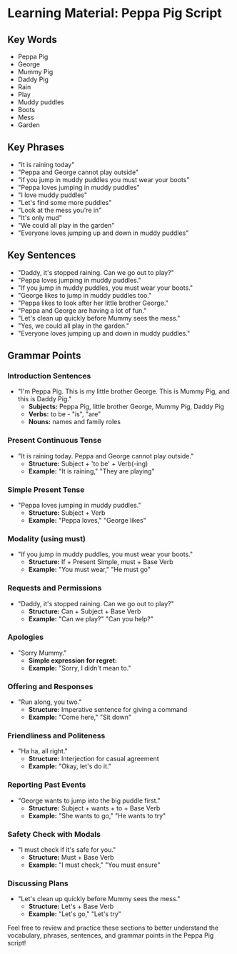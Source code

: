 # Learning Material: Peppa Pig Script

## Key Words
- Peppa Pig
- George
- Mummy Pig
- Daddy Pig
- Rain
- Play
- Muddy puddles
- Boots
- Mess
- Garden

## Key Phrases
- "It is raining today"
- "Peppa and George cannot play outside"
- "if you jump in muddy puddles you must wear your boots"
- "Peppa loves jumping in muddy puddles"
- "I love muddy puddles"
- "Let's find some more puddles"
- "Look at the mess you're in"
- "It's only mud"
- "We could all play in the garden"
- "Everyone loves jumping up and down in muddy puddles"

## Key Sentences
- "Daddy, it's stopped raining. Can we go out to play?"
- "Peppa loves jumping in muddy puddles."
- "If you jump in muddy puddles, you must wear your boots."
- "George likes to jump in muddy puddles too."
- "Peppa likes to look after her little brother George."
- "Peppa and George are having a lot of fun."
- "Let's clean up quickly before Mummy sees the mess."
- "Yes, we could all play in the garden."
- "Everyone loves jumping up and down in muddy puddles."

## Grammar Points

### Introduction Sentences
- "I'm Peppa Pig. This is my little brother George. This is Mummy Pig, and this is Daddy Pig."
    - **Subjects:** Peppa Pig, little brother George, Mummy Pig, Daddy Pig
    - **Verbs:** to be - "is", "are"
    - **Nouns:** names and family roles
  
### Present Continuous Tense
- "It is raining today. Peppa and George cannot play outside."
    - **Structure:** Subject + 'to be' + Verb(-ing)
    - **Example:** "It is raining," "They are playing"

### Simple Present Tense
- "Peppa loves jumping in muddy puddles."
    - **Structure:** Subject + Verb
    - **Example:** "Peppa loves," "George likes"

### Modality (using must)
- "If you jump in muddy puddles, you must wear your boots."
    - **Structure:** If + Present Simple, must + Base Verb
    - **Example:** "You must wear," "He must go"

### Requests and Permissions
- "Daddy, it's stopped raining. Can we go out to play?"
    - **Structure:** Can + Subject + Base Verb
    - **Example:** "Can we play?" "Can you help?"

### Apologies
- "Sorry Mummy."
    - **Simple expression for regret:**
    - **Example:** "Sorry, I didn't mean to."

### Offering and Responses
- "Run along, you two."
    - **Structure:** Imperative sentence for giving a command
    - **Example:** "Come here," "Sit down"

### Friendliness and Politeness
- "Ha ha, all right."
    - **Structure:** Interjection for casual agreement
    - **Example:** "Okay, let's do it."

### Reporting Past Events
- "George wants to jump into the big puddle first."
    - **Structure:** Subject + wants + to + Base Verb
    - **Example:** "She wants to go," "He wants to try"

### Safety Check with Modals
- "I must check if it's safe for you."
    - **Structure:** Must + Base Verb
    - **Example:** "I must check," "You must ensure"

### Discussing Plans
- "Let's clean up quickly before Mummy sees the mess."
    - **Structure:** Let's + Base Verb 
    - **Example:** "Let's go," "Let's try"

Feel free to review and practice these sections to better understand the vocabulary, phrases, sentences, and grammar points in the Peppa Pig script!